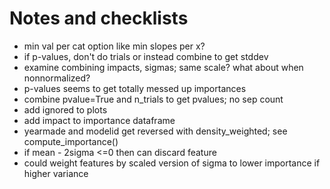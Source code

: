 # Notes and checklists

* min val per cat option like min slopes per x?
* if p-values, don't do trials or instead combine to get stddev
* examine combining impacts, sigmas; same scale? what about when nonnormalized?
* p-values seems to get totally messed up importances
* combine pvalue=True and n_trials to get pvalues; no sep count
* add ignored to plots
* add impact to importance dataframe
* yearmade and modelid get reversed with density_weighted; see compute_importance()
* if mean - 2sigma <=0 then can discard feature
* could weight features by scaled version of sigma to lower importance if higher variance
